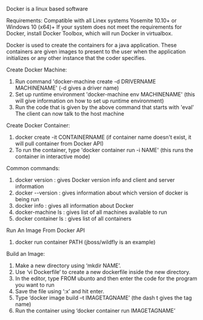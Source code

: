 Docker is a linux based software

Requirements:
Compatible with all Linex systems
Yosemite 10.10+ or Windows 10 (x64)+
If your system does not meet the requirements for Docker, install Docker Toolbox, which will run Docker in virtualbox.

Docker is used to create the containers for a java application. These containers are given images to present to the user when the application initializes or any other instance that the coder specifies. 

Create Docker Machine: 
1. Run command 'docker-machine create -d DRIVERNAME MACHINENAME' (-d gives a driver name)
2. Set up runtime environment 'docker-machine env MACHINENAME' (this will give information on how to set up runtime environment)
3. Run the code that is given by the above command that starts with 'eval'
The client can now talk to the host machine

Create Docker Container: 
1. docker create -it CONTAINERNAME (if container name doesn't exist, it will pull container from Docker API)
2. To run the container, type 'docker container run -i NAME' (this runs the container in interactive mode)

Common commands: 
1.	docker version : gives Docker version info and client and server information
2.  docker --version : gives information about which version of docker is being run
3.  docker info : gives all information about Docker
4.	docker-machine ls : gives list of all machines available to run
5.	docker container ls : gives list of all containers

Run An Image From Docker API
1. docker run container PATH (jboss/wildfly is an example)

Build an Image: 
1.	Make a new directory using ‘mkdir NAME’.
2.	Use ‘vi Dockerfile’ to create a new dockerfile inside the new directory. 
3.	In the editor, type FROM ubunto and then enter the code for the program you want to run
4.	Save the file using ‘:x’ and hit enter.
5.	Type ‘docker image build –t IMAGETAGNAME’ (the dash t gives the tag name)
6.	Run the container using ‘docker container run IMAGETAGNAME’


